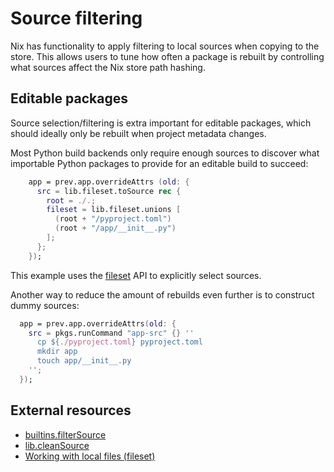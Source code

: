 # Source filtering

Nix has functionality to apply filtering to local sources when copying to the store.
This allows users to tune how often a package is rebuilt by controlling what sources affect the Nix store path hashing.

## Editable packages

Source selection/filtering is extra important for editable packages, which should ideally only be rebuilt when project metadata changes.

Most Python build backends only require enough sources to discover what importable Python packages to provide for an editable build to succeed:
```nix
    app = prev.app.overrideAttrs (old: {
      src = lib.fileset.toSource rec {
        root = ./.;
        fileset = lib.fileset.unions [
          (root + "/pyproject.toml")
          (root + "/app/__init__.py")
        ];
      };
    });
```
This example uses the [fileset](https://nix.dev/tutorials/working-with-local-files.html) API to explicitly select sources.

Another way to reduce the amount of rebuilds even further is to construct dummy sources:
```nix
  app = prev.app.overrideAttrs(old: {
    src = pkgs.runCommand "app-src" {} ''
      cp ${./pyproject.toml} pyproject.toml
      mkdir app
      touch app/__init__.py
    '';
  });
```

## External resources

- [builtins.filterSource](https://nix.dev/manual/nix/latest/language/builtins#builtins-filterSource)
- [lib.cleanSource](https://nixos.org/manual/nixpkgs/stable/#function-library-lib.sources.cleanSource)
- [Working with local files (fileset)](https://nix.dev/tutorials/working-with-local-files.html)
